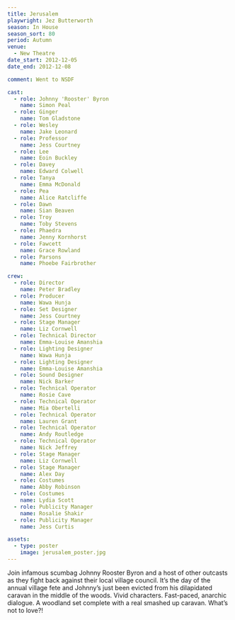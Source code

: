 ```yaml
---
title: Jerusalem
playwright: Jez Butterworth
season: In House
season_sort: 80
period: Autumn
venue:
  - New Theatre
date_start: 2012-12-05
date_end: 2012-12-08

comment: Went to NSDF

cast:
  - role: Johnny 'Rooster' Byron
    name: Simon Peal
  - role: Ginger
    name: Tom Gladstone
  - role: Wesley
    name: Jake Leonard
  - role: Professor
    name: Jess Courtney
  - role: Lee
    name: Eoin Buckley
  - role: Davey
    name: Edward Colwell
  - role: Tanya
    name: Emma McDonald
  - role: Pea
    name: Alice Ratcliffe
  - role: Dawn
    name: Sian Beaven
  - role: Troy
    name: Toby Stevens
  - role: Phaedra
    name: Jenny Kornhorst
  - role: Fawcett
    name: Grace Rowland
  - role: Parsons
    name: Phoebe Fairbrother

crew:
  - role: Director
    name: Peter Bradley
  - role: Producer
    name: Wawa Hunja
  - role: Set Designer
    name: Jess Courtney
  - role: Stage Manager
    name: Liz Cornwell
  - role: Technical Director
    name: Emma-Louise Amanshia
  - role: Lighting Designer
    name: Wawa Hunja
  - role: Lighting Designer
    name: Emma-Louise Amanshia
  - role: Sound Designer
    name: Nick Barker
  - role: Technical Operator
    name: Rosie Cave
  - role: Technical Operator
    name: Mia Obertelli
  - role: Technical Operator
    name: Lauren Grant
  - role: Technical Operator
    name: Andy Routledge
  - role: Technical Operator
    name: Nick Jeffrey
  - role: Stage Manager
    name: Liz Cornwell
  - role: Stage Manager
    name: Alex Day
  - role: Costumes
    name: Abby Robinson
  - role: Costumes
    name: Lydia Scott
  - role: Publicity Manager
    name: Rosalie Shakir
  - role: Publicity Manager
    name: Jess Curtis

assets:
  - type: poster
    image: jerusalem_poster.jpg
---
```


Join infamous scumbag Johnny Rooster Byron and a host of other outcasts as they fight back against their local village council. It’s the day of the annual village fete and Johnny’s just been evicted from his dilapidated caravan in the middle of the woods. Vivid characters. Fast-paced, anarchic dialogue. A woodland set complete with a real smashed up caravan. What’s not to love?!
